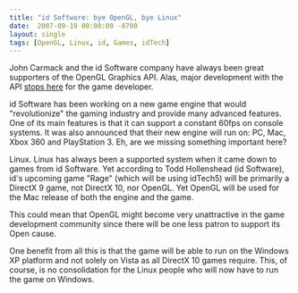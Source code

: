 ```yaml
---
title: "id Software: bye OpenGL, bye Linux"
date:  2007-09-19 00:00:00 -0700
layout: single
tags: [OpenGL, Linux, id, Games, idTech]
---
```


John Carmack and the id Software company have always been great supporters of the OpenGL Graphics API. Alas, major development with the API [stops here](https://web.archive.org/web/20080201040242/http://www.beyond3d.com/content/news/462) for the game developer.

id Software has been working on a new game engine that would "revolutionize" the gaming industry and provide many advanced features. One of its main features is that it can support a constant 60fps on console systems. It was also announced that their new engine will run on: PC, Mac, Xbox 360 and PlayStation 3. Eh, are we missing something important here?

Linux. Linux has always been a supported system when it came down to games from id Software. Yet according to Todd Hollenshead (id Software), id's upcoming game "Rage" (which will be using idTech5) will be primarily a DirectX 9 game, not DirectX 10, nor OpenGL. Yet OpenGL will be used for the Mac release of both the engine and the game.

This could mean that OpenGL might become very unattractive in the game development community since there will be one less patron to support its Open cause.

One benefit from all this is that the game will be able to run on the Windows XP platform and not solely on Vista as all DirectX 10 games require. This, of course, is no consolidation for the Linux people who will now have to run the game on Windows.
